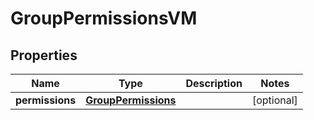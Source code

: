 

# GroupPermissionsVM


## Properties

Name | Type | Description | Notes
------------ | ------------- | ------------- | -------------
**permissions** | [**GroupPermissions**](GroupPermissions.md) |  |  [optional]



